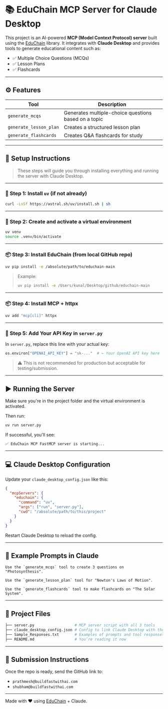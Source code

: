# 📚 EduChain MCP Server for Claude Desktop

This project is an AI-powered **MCP (Model Context Protocol) server** built using the [EduChain](https://github.com/satvik314/educhain) library. It integrates with **Claude Desktop** and provides tools to generate educational content such as:

- ✅ Multiple Choice Questions (MCQs)
- ✅ Lesson Plans
- ✅ Flashcards

---

## ⚙️ Features

| Tool | Description |
|------|-------------|
| `generate_mcqs` | Generates multiple-choice questions based on a topic |
| `generate_lesson_plan` | Creates a structured lesson plan |
| `generate_flashcards` | Creates Q&A flashcards for study |

---

## 🚀 Setup Instructions

> These steps will guide you through installing everything and running the server with Claude Desktop.

---

### 🧰 Step 1: Install `uv` (if not already)

```bash
curl -LsSf https://astral.sh/uv/install.sh | sh
````

---

### 🐍 Step 2: Create and activate a virtual environment

```bash
uv venv
source .venv/bin/activate
```

---

### 📦 Step 3: Install EduChain (from local GitHub repo)

```bash
uv pip install -e /absolute/path/to/educhain-main
```

> Example:
>
> ```bash
> uv pip install -e /Users/kunal/Desktop/github/educhain-main
> ```

---

### 📦 Step 4: Install MCP + httpx

```bash
uv add "mcp[cli]" httpx
```

---

### 🧠 Step 5: Add Your API Key in `server.py`

In `server.py`, replace this line with your actual key:

```python
os.environ["OPENAI_API_KEY"] = "sk-..."  # ← Your OpenAI API key here
```

> ⚠️ This is not recommended for production but acceptable for testing/submission.

---

## ▶️ Running the Server

Make sure you're in the project folder and the virtual environment is activated.

Then run:

```bash
uv run server.py
```

If successful, you'll see:

```
✅ EduChain MCP FastMCP server is starting...
```

---

## 💻 Claude Desktop Configuration

Update your `claude_desktop_config.json` like this:

```json
{
  "mcpServers": {
    "educhain": {
      "command": "uv",
      "args": ["run", "server.py"],
      "cwd": "/absolute/path/to/this/project"
    }
  }
}
```

Restart Claude Desktop to reload the config.

---

## 💬 Example Prompts in Claude

```text
Use the `generate_mcqs` tool to create 3 questions on "Photosynthesis".

Use the `generate_lesson_plan` tool for "Newton's Laws of Motion".

Use the `generate_flashcards` tool to make flashcards on "The Solar System".
```

---

## 📂 Project Files

```bash
├── server.py                  # MCP server script with all 3 tools
├── claude_desktop_config.json # Config to link Claude Desktop with the server
├── Sample_Responses.txt       # Examples of prompts and tool responses
├── README.md                  # You’re reading it now
```

---

## 📧 Submission Instructions

Once the repo is ready, send the GitHub link to:

* `prathmesh@buildfastwithai.com`
* `shubham@buildfastwithai.com`

---

Made with ❤️ using [EduChain](https://github.com/satvik314/educhain) + Claude.
